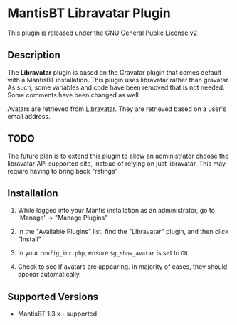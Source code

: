 # MantisBT Libravatar Plugin

This plugin is released under the [GNU General Public License v2](https://opensource.org/licenses/GPL-2.0)

## Description

The **Libravatar** plugin is based on the Gravatar plugin that comes default with a MantisBT installation. This plugin uses libravatar rather than gravatar. As such, some variables and code have been removed that is not needed. Some comments have been changed as well.

Avatars are retrieved from [Libravatar](https://www.libravatar.org/). They are retrieved based on a user's email address.

## TODO

The future plan is to extend this plugin to allow an administrator choose the libravatar API supported site, instead of relying on just libravatar. This may require having to bring back "ratings"

## Installation

1. While logged into your Mantis installation as an administrator, go to 'Manage' -> "Manage Plugins"

2. In the "Available Plugins" list, find the "Libravatar" plugin, and then click "Install"

3. In your `config_inc.php`, ensure `$g_show_avatar` is set to `ON`

4. Check to see if avatars are appearing. In majority of cases, they should appear automatically.

## Supported Versions

- MantisBT 1.3.x - supported
